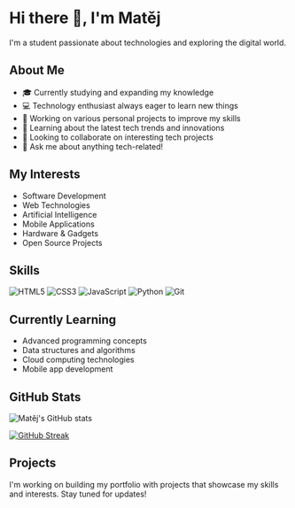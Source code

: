 # Hi there 👋, I'm Matěj

I'm a student passionate about technologies and exploring the digital world.

## About Me
* 🎓 Currently studying and expanding my knowledge
* 💻 Technology enthusiast always eager to learn new things
* 🔭 Working on various personal projects to improve my skills
* 🌱 Learning about the latest tech trends and innovations
* 👯 Looking to collaborate on interesting tech projects
* 💬 Ask me about anything tech-related!

## My Interests
* Software Development
* Web Technologies
* Artificial Intelligence
* Mobile Applications
* Hardware & Gadgets
* Open Source Projects

## Skills
![HTML5](https://img.shields.io/badge/-HTML5-E34F26?style=flat-square&logo=html5&logoColor=white)
![CSS3](https://img.shields.io/badge/-CSS3-1572B6?style=flat-square&logo=css3)
![JavaScript](https://img.shields.io/badge/-JavaScript-F7DF1E?style=flat-square&logo=javascript&logoColor=black)
![Python](https://img.shields.io/badge/-Python-3776AB?style=flat-square&logo=Python&logoColor=white)
![Git](https://img.shields.io/badge/-Git-F05032?style=flat-square&logo=git&logoColor=white)

## Currently Learning
* Advanced programming concepts
* Data structures and algorithms
* Cloud computing technologies
* Mobile app development

## GitHub Stats
![Matěj's GitHub stats](https://github-readme-stats.vercel.app/api?username=yourusername&show_icons=true&theme=radical)

[![GitHub Streak](https://github-readme-streak-stats.herokuapp.com/?user=yourusername&theme=dark)](https://git.io/streak-stats)

## Projects
I'm working on building my portfolio with projects that showcase my skills and interests. Stay tuned for updates!

<!-- Don't forget to replace "yourusername" with your actual GitHub username in the stats widgets -->
